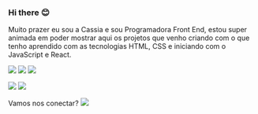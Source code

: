 ### Hi there :blush:

  Muito prazer eu sou a Cassia e sou Programadora Front End, estou super animada em poder mostrar aqui os projetos que venho criando com o que tenho aprendido com as tecnologias HTML, CSS e iniciando com o JavaScript e React.
  
<img src="https://img.shields.io/badge/HTML5-E34F26?style=for-the-badge&logo=html5&logoColor=white"/> <img src="https://img.shields.io/badge/CSS-239120?&style=for-the-badge&logo=css3&logoColor=white"> <img src="https://img.shields.io/badge/JavaScript-F7DF1E?style=for-the-badge&logo=javascript&logoColor=black">

<img src="https://img.shields.io/badge/Node.js-43853D?style=for-the-badge&logo=node.js&logoColor=white"> <img src="https://img.shields.io/badge/React-20232A?style=for-the-badge&logo=react&logoColor=61DAFB">

Vamos nos conectar? <a href="www.linkedin.com/in/cassiapcz/"> <img src="https://img.shields.io/badge/LinkedIn-0077B5?style=for-the-badge&logo=linkedin&logoColor=white">
